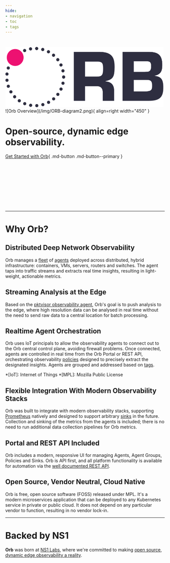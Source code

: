 ```yaml
---
hide:
- navigation
- toc
- tags
---
```

<h1></h1>
<img src="img/ORB-logo-black@3x.png" alt="Orb" width="500"/>
![Orb Overview](/img/ORB-diagram2.png){ align=right width="450" }

# Open-source, dynamic edge observability.

[Get Started with Orb](install/){ .md-button .md-button--primary }

<br> <br> <br> <br>
<br> <br> <br> <br>

***

# Why Orb?

## Distributed Deep Network Observability
Orb manages a [fleet](about/#fleet) of [agents](about/#agent) deployed across distributed, hybrid infrastructure: containers, VMs, servers, routers and switches. 
The agent taps into traffic streams and extracts real time insights, resulting in light-weight, actionable metrics.

## Streaming Analysis at the Edge
Based on the [pktvisor observability agent](https://pktvisor.dev), Orb's goal is to push analysis to the edge, where high resolution
data can be analysed in real time without the need to send raw data to a central location for batch processing.

## Realtime Agent Orchestration
Orb uses IoT principals to allow the observability agents to connect out to the Orb central control plane, avoiding firewall problems.
Once connected, agents are controlled in real time from the Orb Portal or REST API, orchestrating observability [policies](about/#policies) designed
to precisely extract the designated insights. Agents are grouped and addressed based on [tags](about/#agent-group).

*[IoT]: Internet of Things
*[MPL]: Mozilla Public License

## Flexible Integration With Modern Observability Stacks
Orb was built to integrate with modern observability stacks, supporting [Prometheus](https://prometheus.io/) natively and
designed to support arbitrary [sinks](about/#sinks) in the future. Collection and sinking of the metrics from the agents
is included; there is no need to run additional data collection pipelines for Orb metrics.

## Portal and REST API Included
Orb includes a modern, responsive UI for managing Agents, Agent Groups, Policies and Sinks. Orb is API first, and all platform functionality
is available for automation via the [well documented REST API](docs/#working-with-api-docs).

## Open Source, Vendor Neutral, Cloud Native
Orb is free, open source software (FOSS) released under MPL. It's a modern microservices application that can be deployed
to any Kubernetes service in private or public cloud. It does not depend on any particular vendor to function, resulting
in no vendor lock-in.

***

# Backed by NS1
**Orb** was born at [NS1 Labs](https://ns1.com/labs), where we're
committed to making [open source, dynamic edge observability a reality](https://ns1.com/blog/orb-a-new-paradigm-for-dynamic-edge-observability).

